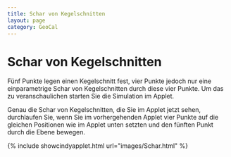 ```yaml
---
title: Schar von Kegelschnitten
layout: page
category: GeoCal
---
```


# Schar von Kegelschnitten
Fünf Punkte legen einen Kegelschnitt fest, vier Punkte jedoch nur eine einparametrige Schar von Kegelschnitten durch diese vier Punkte. Um das zu veranschaulichen starten Sie die Simulation im Applet.

Genau die Schar von Kegelschnitten, die Sie im Applet jetzt sehen, durchlaufen Sie, wenn Sie im vorhergehenden Applet vier Punkte auf die gleichen Positionen wie im Applet unten setzten und den fünften Punkt durch die Ebene bewegen.


{% include showcindyapplet.html url="images/Schar.html" %}

